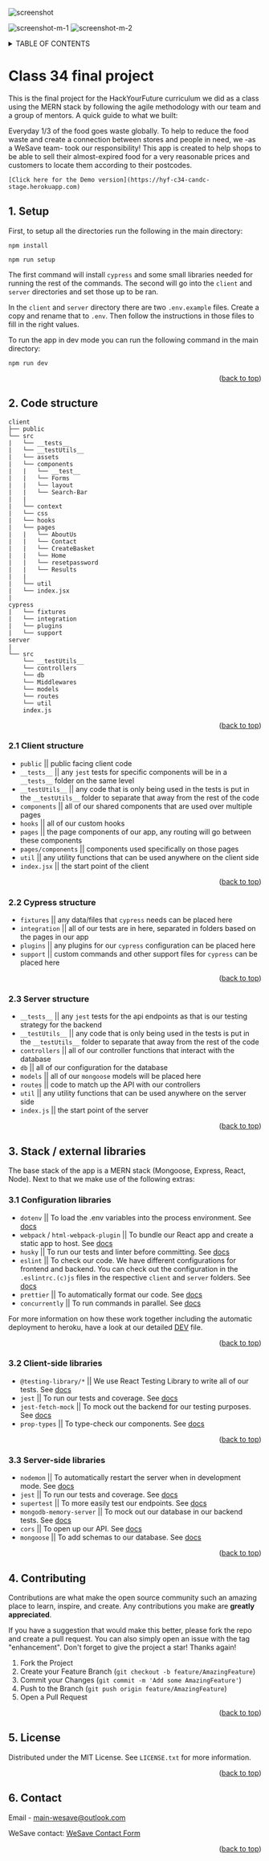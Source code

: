<div id="top"></div>

<div style="width:80%;">

![screenshot](https://user-images.githubusercontent.com/76748316/163634183-671b5aeb-334b-4832-a8ef-21e68e92ff75.png)
  
</div>
<div style="width:80%;">

![screenshot-m-1](https://user-images.githubusercontent.com/76748316/163634200-c795132c-65cb-471e-af57-409e9c986b70.png)
![screenshot-m-2](https://user-images.githubusercontent.com/76748316/163634205-fdd85c74-331c-413c-bc59-3f32c6fee293.png)

</div>


<details>
  <summary>TABLE OF CONTENTS</summary>
  <ol>
    <li><a href="#about">About The Project</a></li>
    <li><a href="#setup">Setup</a></li>
    <li>
      <a href="#code-structure">Code Structure</a>
      <ul>
        <li><a href="#client">Client Structure</a></li>
        <li><a href="#server">Server-Structure</a></li>
      </ul>
    </li>
    <li><a href="#stack">Stack / External Libraries</a>
        <ul>
        <li><a href="#configLib">Configuration Libraries</a></li>
        <li><a href="#clientLib">Client-side Libraries</a></li>
        <li><a href="#serverLib">Server-side Libraries</a></li>
      </ul>
    </li>
    <li><a href="#contributing">Contributing</a></li>
    <li><a href="#license">License</a></li>
    <li><a href="#contact">Contact</a></li>
  </ol>
</details>

<div id="about"></div>

# Class 34 final project

This is the final project for the HackYourFuture curriculum we did as a class using the MERN stack by following the agile methodology with our team and a group of mentors. A quick guide to what we built:

Everyday 1/3 of the food goes waste globally. To help to reduce the food waste and create a connection between stores and people in need, we -as a WeSave team- took our responsibility! 
This app is created to help shops to be able to sell their almost-expired food for a very reasonable prices and customers to locate them according to their postcodes. 

`[Click here for the Demo version](https://hyf-c34-candc-stage.herokuapp.com)`

<div id="setup"></div>

## 1. Setup
First, to setup all the directories run the following in the main directory:

`npm install`

`npm run setup`

The first command will install `cypress` and some small libraries needed for running the rest of the commands. The second will go into the `client` and `server` directories and set those up to be ran.

In the `client` and `server` directory there are two `.env.example` files. Create a copy and rename that to `.env`. Then follow the instructions in those files to fill in the right values.

To run the app in dev mode you can run the following command in the main directory:

`npm run dev`

<p align="right">(<a href="#top">back to top</a>)</p>

<div id="code-structure"></div>

## 2. Code structure

```
client
├── public
└── src
|   └── __tests__
|   └── __testUtils__
|   └── assets
|   └── components
|   |   └── __test__
|   |   └── Forms
|   |   └── layout
|   |   └── Search-Bar
|   |
|   └── context
|   └── css
|   └── hooks
|   └── pages
|   |   └── AboutUs
|   |   └── Contact
|   |   └── CreateBasket
|   |   └── Home
|   |   └── resetpassword
|   |   └── Results
|   |
|   └── util
|   └── index.jsx
|
cypress
|   └── fixtures
|   └── integration
|   └── plugins
|   └── support
server
|
└── src
    └── __testUtils__
    └── controllers
    └── db
    └── Middlewares
    └── models
    └── routes
    └── util
    index.js
```

<p align="right">(<a href="#top">back to top</a>)</p>

<div id="client"></div>

### 2.1 Client structure

- `public` || public facing client code
- `__tests__` || any `jest` tests for specific components will be in a `__tests__` folder on the same level
- `__testUtils__` || any code that is only being used in the tests is put in the `__testUtils__` folder to separate that away from the rest of the code
- `components` || all of our shared components that are used over multiple pages
- `hooks` || all of our custom hooks
- `pages` || the page components of our app, any routing will go between these components
- `pages/components` || components used specifically on those pages
- `util` || any utility functions that can be used anywhere on the client side
- `index.jsx` || the start point of the client

<p align="right">(<a href="#top">back to top</a>)</p>

### 2.2 Cypress structure

- `fixtures` || any data/files that `cypress` needs can be placed here
- `integration` || all of our tests are in here, separated in folders based on the pages in our app
- `plugins` || any plugins for our `cypress` configuration can be placed here
- `support` || custom commands and other support files for `cypress` can be placed here

<p align="right">(<a href="#top">back to top</a>)</p>

<div id="server"></div>

### 2.3 Server structure

- `__tests__` || any `jest` tests for the api endpoints as that is our testing strategy for the backend
- `__testUtils__` || any code that is only being used in the tests is put in the `__testUtils__` folder to separate that away from the rest of the code
- `controllers` || all of our controller functions that interact with the database
- `db` || all of our configuration for the database
- `models` || all of our `mongoose` models will be placed here
- `routes` || code to match up the API with our controllers
- `util` || any utility functions that can be used anywhere on the server side
- `index.js` || the start point of the server

<p align="right">(<a href="#top">back to top</a>)</p>

<div id="stac"></div>

## 3. Stack / external libraries

The base stack of the app is a MERN stack (Mongoose, Express, React, Node). Next to that we make use of the following extras:

<div id="configLib"></div>

### 3.1 Configuration libraries

- `dotenv` || To load the .env variables into the process environment. See [docs](https://www.npmjs.com/package/dotenv)
- `webpack` / `html-webpack-plugin` || To bundle our React app and create a static app to host. See [docs](https://webpack.js.org/)
- `husky` || To run our tests and linter before committing. See [docs](https://typicode.github.io/husky/#/)
- `eslint` || To check our code. We have different configurations for frontend and backend. You can check out the configuration in the `.eslintrc.(c)js` files in the respective `client` and `server` folders. See [docs](https://eslint.org/)
- `prettier` || To automatically format our code. See [docs](https://prettier.io/)
- `concurrently` || To run commands in parallel. See [docs](https://github.com/open-cli-tools/concurrently#readme)

For more information on how these work together including the automatic deployment to heroku, have a look at our detailed [DEV](./DEV.md) file.

<p align="right">(<a href="#top">back to top</a>)</p>

<div id="clientLib"></div>

### 3.2 Client-side libraries

- `@testing-library/*` || We use React Testing Library to write all of our tests. See [docs](https://testing-library.com/docs/react-testing-library/intro/)
- `jest` || To run our tests and coverage. See [docs](https://jestjs.io/)
- `jest-fetch-mock` || To mock out the backend for our testing purposes. See [docs](https://github.com/jefflau/jest-fetch-mock#readme)
- `prop-types` || To type-check our components. See [docs](https://github.com/facebook/prop-types)

<p align="right">(<a href="#top">back to top</a>)</p>

<div id="serverLib"></div>

### 3.3 Server-side libraries

- `nodemon` || To automatically restart the server when in development mode. See [docs](https://nodemon.io/)
- `jest` || To run our tests and coverage. See [docs](https://jestjs.io/)
- `supertest` || To more easily test our endpoints. See [docs](https://github.com/visionmedia/supertest#readme)
- `mongodb-memory-server` || To mock out our database in our backend tests. See [docs](https://github.com/nodkz/mongodb-memory-server)
- `cors` || To open up our API. See [docs](https://github.com/expressjs/cors#readme)
- `mongoose` || To add schemas to our database. See [docs](https://mongoosejs.com/)

<p align="right">(<a href="#top">back to top</a>)</p>

<div id="contributing"></div>

## 4. Contributing

Contributions are what make the open source community such an amazing place to learn, inspire, and create. Any contributions you make are **greatly appreciated**.

If you have a suggestion that would make this better, please fork the repo and create a pull request. You can also simply open an issue with the tag "enhancement".
Don't forget to give the project a star! Thanks again!

1. Fork the Project
2. Create your Feature Branch (`git checkout -b feature/AmazingFeature`)
3. Commit your Changes (`git commit -m 'Add some AmazingFeature'`)
4. Push to the Branch (`git push origin feature/AmazingFeature`)
5. Open a Pull Request

<p align="right">(<a href="#top">back to top</a>)</p>

<div id="license"></div>

## 5. License

Distributed under the MIT License. See `LICENSE.txt` for more information.

<p align="right">(<a href="#top">back to top</a>)</p>


<div id="contact"></div>

## 6. Contact

Email - main-wesave@outlook.com

WeSave contact: [WeSave Contact Form](https://hyf-c34-candc-stage.herokuapp.com/contact)

<p align="right">(<a href="#top">back to top</a>)</p>

[product-screenshot]: images/screenshot.png
[product-screenshot-m-1]: images/screenshot-m-1.png
[product-screenshot-m-2]: images/screenshot-m-2.png
